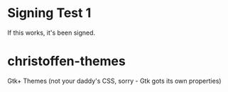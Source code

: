 # Signing Test 1
If this works, it's been signed.

# christoffen-themes
Gtk+ Themes (not your daddy's CSS, sorry - Gtk gots its own properties)
